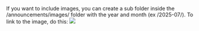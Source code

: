 If you want to include images, you can create a sub folder inside the /announcements/images/ folder with the year and month (ex /2025-07/). To link to the image, do this:
![](/images/2025-07/filename.jpg)
